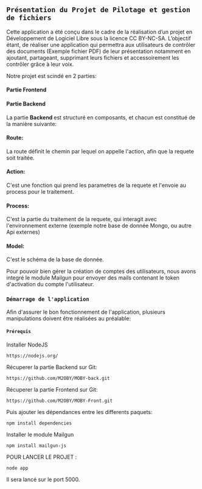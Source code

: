 ## `Présentation du Projet de Pilotage et gestion de fichiers`
 Cette application a été conçu dans le cadre de la réalisation d’un projet en Développement de Logiciel Libre sous la licence CC BY-NC-SA.
L’objectif étant, de réaliser une application qui permettra aux utilisateurs de contrôler des documents (Exemple fichier PDF) de leur présentation notamment en ajoutant, partageant, supprimant leurs fichiers et accessoirement les contrôler grâce à leur voix. <br />

Notre projet est scindé en 2 parties:
<h4> Partie Frontend </h4>
<h4> Partie Backend </h4>

La partie <b> Backend </b> est structuré en composants, et chacun est constitué de la manière suivante: <br>

<h4> Route: <br> </h4>
La route définit le chemin par lequel on appelle l'action, afin que la requete soit traitée.

<h4> Action: <br></h4>
C'est une fonction qui prend les parametres de la requete et l'envoie au process pour le traitement.

<h4> Process: <br></h4>
C'est la partie du traitement de la requete, qui interagit avec l'environnement externe (exemple notre base de donnée Mongo, ou autre Api
externes)
<h4> Model: <br> </h4>
C'est le schéma de la base de donnée.

Pour pouvoir bien gérer la création de comptes des utilisateurs, nous avons integré le module Mailgun pour envoyer des mails contenant
le token d'activation du compte l'utilisateur. 

### `Démarrage de l'application`

Afin d'assurer le bon fonctionnement de l'application, plusieurs manipulations doivent être réalisées au préalable:

#### `Prérequis`

Installer NodeJS 

```
https://nodejs.org/

```

Récuperer la partie Backend sur Git:

```
https://github.com/M2OBY/MOBY-back.git

```

Récuperer la partie Frontend sur Git:

```
https://github.com/M2OBY/MOBY-Front.git

```
Puis ajouter les dépendances entre les differents paquets:

```
npm install dependencies

```
Installer le module Mailgun
```
npm install mailgun-js

```
POUR LANCER LE PROJET  : 
```
node app

```
Il sera lancé sur le port 5000.
